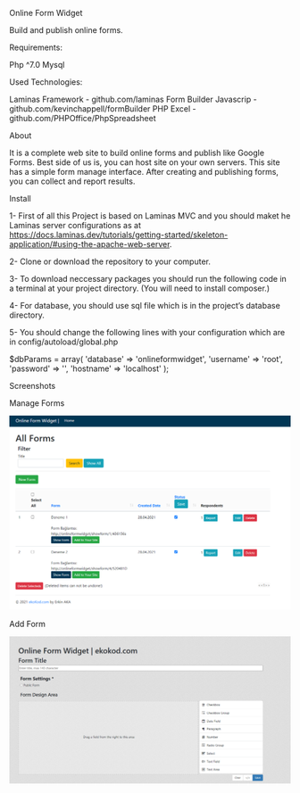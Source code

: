 Online Form Widget

Build and publish online forms.

Requirements:

Php  ^7.0
Mysql


Used Technologies:

Laminas Framework -  github.com/laminas
Form Builder Javascrip - github.com/kevinchappell/formBuilder
PHP Excel - github.com/PHPOffice/PhpSpreadsheet


About

It is a complete web site to build online forms and publish like Google Forms. Best side of us is, you can host site on your own servers. This site has a simple form manage interface.
After creating and publishing forms, you can collect and report results.

Install

1-	First of all this Project is based on Laminas MVC and you should maket he Laminas server configurations as at https://docs.laminas.dev/tutorials/getting-started/skeleton-application/#using-the-apache-web-server.

2-	Clone or download the repository to your computer. 

3-	To download neccessary packages you should run the following code in a terminal at your project directory. (You will need to install composer.)

4-	For database, you should use sql file which is in the project’s database directory.

5-	You should change the following lines with your configuration which are in config/autoload/global.php

$dbParams = array(
    'database' => 'onlineformwidget',
    'username' => 'root',
    'password' => '',
    'hostname' => 'localhost'
);


Screenshots

Manage Forms

![](https://github.com/erkinaka/onlineformwidget/blob/main/screenshots/img1.png?raw=true)


Add Form

![](https://github.com/erkinaka/onlineformwidget/blob/main/screenshots/img2.png?raw=true)


 


